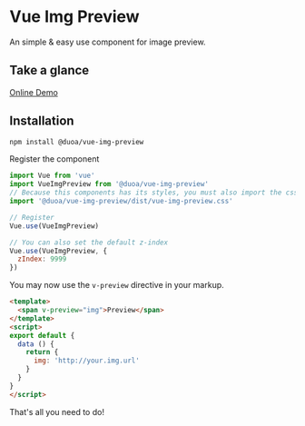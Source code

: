 
# Vue Img Preview

An simple & easy use component for image preview.

## Take a glance

<a href="https://duoani.github.io/vue-img-preview/index.html" target="_blank">Online Demo</a>

## Installation

```bash
npm install @duoa/vue-img-preview
```

Register the component

```js
import Vue from 'vue'
import VueImgPreview from '@duoa/vue-img-preview'
// Because this components has its styles, you must also import the css file.
import '@duoa/vue-img-preview/dist/vue-img-preview.css'

// Register
Vue.use(VueImgPreview)

// You can also set the default z-index
Vue.use(VueImgPreview, {
  zIndex: 9999
})
```

You may now use the `v-preview` directive in your markup.

```html
<template>
  <span v-preview="img">Preview</span>
</template>
<script>
export default {
  data () {
    return {
      img: 'http://your.img.url'
    }
  }
}
</script>
```

That's all you need to do!
